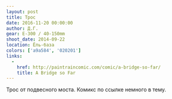 ```yaml
---
layout: post
title: Трос
date: 2016-11-20 00:00:00
author: Д.Г.
gear: E-300 / 40-150mm
shoot_date: 2014-09-22
location: Ёль-база
colors: ['a9a584', '020201']
links:
  -
    href: http://paintraincomic.com/comic/a-bridge-so-far/
    title: A Bridge so Far
---
```


Трос от подвесного моста. Комикс по ссылке немного в тему.
